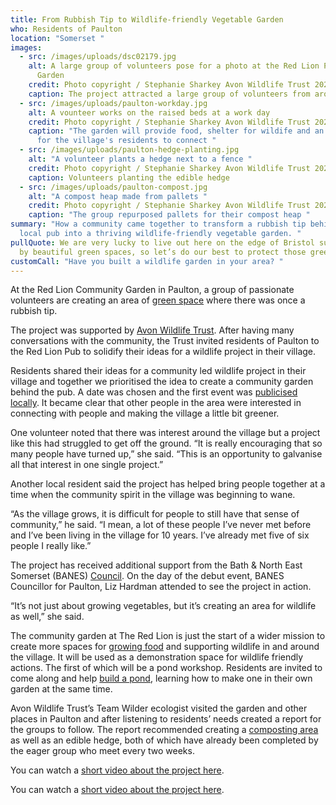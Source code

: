 ```yaml
---
title: From Rubbish Tip to Wildlife-friendly Vegetable Garden
who: Residents of Paulton
location: "Somerset "
images:
  - src: /images/uploads/dsc02179.jpg
    alt: A large group of volunteers pose for a photo at the Red Lion Pub Community
      Garden
    credit: Photo copyright / Stephanie Sharkey Avon Wildlife Trust 2024
    caption: The project attracted a large group of volunteers from aross Paulton
  - src: /images/uploads/paulton-workday.jpg
    alt: A vounteer works on the raised beds at a work day
    credit: Photo copyright / Stephanie Sharkey Avon Wildlife Trust 2024
    caption: "The garden will provide food, shelter for wildife and an opportunity
      for the village's residents to connect "
  - src: /images/uploads/paulton-hedge-planting.jpg
    alt: "A volunteer plants a hedge next to a fence "
    credit: Photo copyright / Stephanie Sharkey Avon Wildlife Trust 2024
    caption: Volunteers planting the edible hedge
  - src: /images/uploads/paulton-compost.jpg
    alt: "A compost heap made from pallets "
    credit: Photo copyright / Stephanie Sharkey Avon Wildlife Trust 2024
    caption: "The group repurposed pallets for their compost heap "
summary: "How a community came together to transform a rubbish tip behind the
  local pub into a thriving wildlife-friendly vegetable garden. "
pullQuote: We are very lucky to live out here on the edge of Bristol surrounded
  by beautiful green spaces, so let’s do our best to protect those green spaces.
customCall: "Have you built a wildlife garden in your area? "
---
```

At the Red Lion Community Garden in Paulton, a group of passionate volunteers are creating an area of [green space](https://nextdoornaturehub.org.uk/guides/taking-over-green-space-in-your-area) where there was once a rubbish tip. 

The project was supported by [Avon Wildlife Trust](https://www.avonwildlifetrust.org.uk/). After having many conversations with the community, the Trust invited residents of Paulton to the Red Lion Pub to solidify their ideas for a wildlife project in their village. 

Residents shared their ideas for a community led wildlife project in their village and together we prioritised the idea to create a community garden behind the pub. A date was chosen and the first event was [publicised locally](https://nextdoornaturehub.org.uk/guides/how-to-write-a-press-release).
It became clear that other people in the area were interested in connecting with people and making the village a little bit greener.  

One volunteer noted that there was interest around the village but a project like this had struggled to get off the ground. “It is really encouraging that so many people have turned up,” she said. “This is an opportunity to galvanise all that interest in one single project.”

Another local resident said the project has helped bring people together at a time when the community spirit in the village was beginning to wane. 

“As the village grows, it is difficult for people to still have that sense of community,” he said. “I mean, a lot of these people I’ve never met before and I’ve been living in the village for 10 years. I’ve already met five of six people I really like.”

The project has received additional support from the Bath & North East Somerset (BANES) [Council](https://nextdoornaturehub.org.uk/guides/all-about-councils-and-local-authorities). On the day of the debut event, BANES Councillor for Paulton, Liz Hardman attended to see the project in action. 

“It’s not just about growing vegetables, but it’s creating an area for wildlife as well,” she said. 

The community garden at The Red Lion is just the start of a wider mission to create more spaces for [growing food](https://nextdoornaturehub.org.uk/stories/growing-food-with-communities-in-crewe) and supporting wildlife in and around the village. It will be used as a demonstration space for wildlife friendly actions. The first of which will be a pond workshop. Residents are invited to come along and help [build a pond](https://www.wildlifetrusts.org/actions/how-create-mini-pond), learning how to make one in their own garden at the same time. 

Avon Wildlife Trust’s Team Wilder ecologist visited the garden and other places in Paulton and after listening to residents’ needs created a report for the groups to follow. The report recommended creating a [composting area](https://nextdoornaturehub.org.uk/guides/how-to-make-your-own-compost) as well as an edible hedge, both of which have already been completed by the eager group who meet every two weeks.

You can watch a [short video about the project here](https://www.youtube.com/watch?v=13uJd2uAIws). 

You can watch a [short video about the project here](https://www.youtube.com/watch?v=13uJd2uAIws).